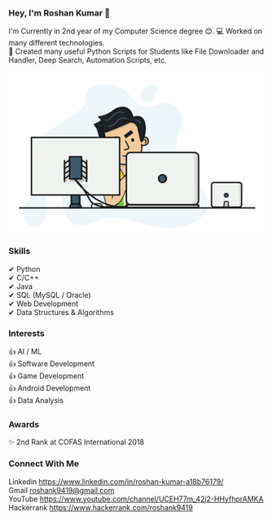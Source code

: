 ### Hey, I'm Roshan Kumar 👋

I'm Currently in 2nd year of my Computer Science degree 😊. 
💻 Worked on many different technologies.  
📜 Created many useful Python Scripts for Students like File Downloader and Handler, Deep Search, Automation Scripts, etc.

![alt-text](hadder.gif)

### Skills
✔ Python  
✔ C/C++  
✔ Java  
✔ SQL (MySQL / Oracle)  
✔ Web Development  
✔ Data Structures & Algorithms  

### Interests
👍 AI / ML  
👍 Software Development  
👍 Game Development  
👍 Android Development  
👍 Data Analysis  

### Awards
✨ 2nd Rank at COFAS International 2018
  
### Connect With Me
 Linkedin    https://www.linkedin.com/in/roshan-kumar-a18b76179/  
 Gmail       roshank9419@gmail.com  
 YouTube     https://www.youtube.com/channel/UCEH77m_42j2-HHyfhprAMKA  
 Hackerrank  https://www.hackerrank.com/roshank9419  


